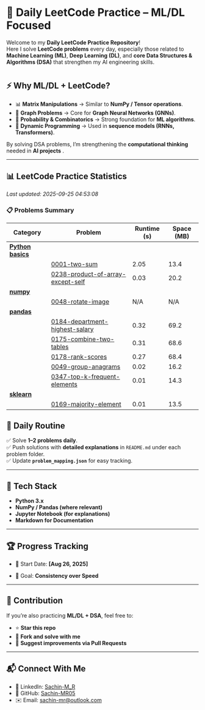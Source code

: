 # 🚀 Daily LeetCode Practice – ML/DL Focused

Welcome to my **Daily LeetCode Practice Repository**!  
Here I solve **LeetCode problems** every day, especially those related to **Machine Learning (ML)**, **Deep Learning (DL)**, and **core Data Structures & Algorithms (DSA)** that strengthen my AI engineering skills.

#

## ⚡ Why ML/DL + LeetCode?

- 📊 **Matrix Manipulations** → Similar to **NumPy / Tensor operations**.  
- 🔗 **Graph Problems** → Core for **Graph Neural Networks (GNNs)**.  
- 🎲 **Probability & Combinatorics** → Strong foundation for **ML algorithms**.  
- 🔄 **Dynamic Programming** → Used in **sequence models (RNNs, Transformers)**.  

By solving DSA problems, I’m strengthening the **computational thinking** needed in **AI projects** .

---


## 📊 LeetCode Practice Statistics

*Last updated: 2025-09-25 04:53:08*

### 📋 Problems Summary

| Category | Problem | Runtime (s) | Space (MB) |
|----------|---------|-------------|------------|
| **[Python basics](Python%20basics)** | | | |
| | [0001-two-sum](./Python%20basics/0001-two-sum/0001-two-sum.py) | 2.05 | 13.4 |
| | [0238-product-of-array-except-self](./Python%20basics/0238-product-of-array-except-self/0238-product-of-array-except-self.py) | 0.03 | 20.2 |
| **[numpy](numpy)** | | | |
| | [0048-rotate-image](./numpy/0048-rotate-image/0048-rotate-image.py) | N/A | N/A |
| **[pandas](pandas)** | | | |
| | [0184-department-highest-salary](./pandas/0184-department-highest-salary/0184-department-highest-salary.py) | 0.32 | 69.2 |
| | [0175-combine-two-tables](./pandas/0175-combine-two-tables/0175-combine-two-tables.py) | 0.31 | 68.6 |
| | [0178-rank-scores](./pandas/0178-rank-scores/0178-rank-scores.py) | 0.27 | 68.4 |
| | [0049-group-anagrams](./pandas/0049-group-anagrams/0049-group-anagrams.py) | 0.02 | 16.2 |
| | [0347-top-k-frequent-elements](./pandas/0347-top-k-frequent-elements/0347-top-k-frequent-elements.py) | 0.01 | 14.3 |
| **[sklearn](sklearn)** | | | |
| | [0169-majority-element](./sklearn/0169-majority-element/0169-majority-element.py) | 0.01 | 13.5 |

## 📆 Daily Routine

✅ Solve **1–2 problems daily**.  
✅ Push solutions with **detailed explanations** in `README.md` under each problem folder.  
✅ Update **`problem_mapping.json`** for easy tracking.  

---

## 🚀 Tech Stack

- **Python 3.x**  
- **NumPy / Pandas (where relevant)**  
- **Jupyter Notebook (for explanations)**  
- **Markdown for Documentation**  

---

## 🏆 Progress Tracking

- 📅 Start Date: **[Aug 26, 2025]**  
  
- 🎯 Goal:  **Consistency over Speed**  

---

## 🤝 Contribution

If you’re also practicing **ML/DL + DSA**, feel free to:

- ⭐ **Star this repo**  
- 🍴 **Fork and solve with me**  
- 📝 **Suggest improvements via Pull Requests**  

---

## 📬 Connect With Me

- 💼 LinkedIn: [Sachin-M_R](www.linkedin.com/in/mr-sachin)
- 🐙 GitHub: [Sachin-MR05](https://github.com/Sachin-MR05)  
- ✉️ Email: [sachin-mr@outlook.com](mailto:sachin-mr@outlook.com)   
